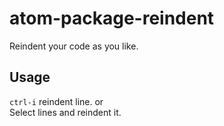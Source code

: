 # atom-package-reindent

Reindent your code as you like.

## Usage

`ctrl-i` reindent line. or  
Select lines and reindent it.
